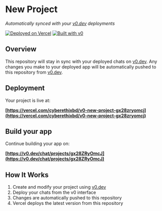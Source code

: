 # New Project

*Automatically synced with your [v0.dev](https://v0.dev) deployments*

[![Deployed on Vercel](https://img.shields.io/badge/Deployed%20on-Vercel-black?style=for-the-badge&logo=vercel)](https://vercel.com/cyberethixbd/v0-new-project-gx28zryomcj)
[![Built with v0](https://img.shields.io/badge/Built%20with-v0.dev-black?style=for-the-badge)](https://v0.dev/chat/projects/gx28ZRyOmcJ)

## Overview

This repository will stay in sync with your deployed chats on [v0.dev](https://v0.dev).
Any changes you make to your deployed app will be automatically pushed to this repository from [v0.dev](https://v0.dev).

## Deployment

Your project is live at:

**[https://vercel.com/cyberethixbd/v0-new-project-gx28zryomcj](https://vercel.com/cyberethixbd/v0-new-project-gx28zryomcj)**

## Build your app

Continue building your app on:

**[https://v0.dev/chat/projects/gx28ZRyOmcJ](https://v0.dev/chat/projects/gx28ZRyOmcJ)**

## How It Works

1. Create and modify your project using [v0.dev](https://v0.dev)
2. Deploy your chats from the v0 interface
3. Changes are automatically pushed to this repository
4. Vercel deploys the latest version from this repository